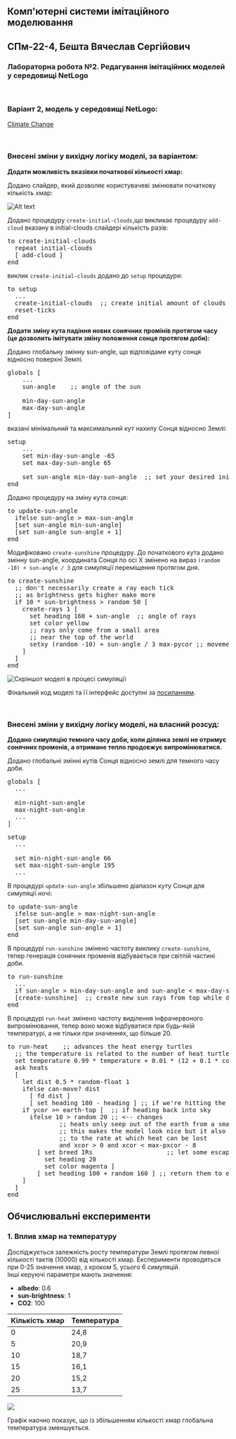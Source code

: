 ## Комп'ютерні системи імітаційного моделювання
## СПм-22-4, **Бешта Вячеслав Сергійович**
### Лабораторна робота №**2**. Редагування імітаційних моделей у середовищі NetLogo

<br>

### Варіант 2, модель у середовищі NetLogo:
[Climate Change](https://www.netlogoweb.org/launch#http://www.netlogoweb.org/assets/modelslib/Sample%20Models/Earth%20Science/Climate%20Change.nlogo)

<br>

### Внесені зміни у вихідну логіку моделі, за варіантом:

**Додати можливість вказівки початкової кількості хмар:**

Додано слайдер, який дозволяє користувачеві змінювати початкову кількість хмар:

![Alt text](initial-clouds_slider.png)

Додано процедуру `create-initial-clouds`,що викликає процедуру `add-cloud` вказану в initial-clouds слайдері кількість разів:
<pre>
to create-initial-clouds 
  repeat initial-clouds 
  [ add-cloud ]
end
</pre>

виклик `create-initial-clouds` додано до `setup` процедури:
<pre>
to setup
  ...
  create-initial-clouds  ;; create initial amount of clouds
  reset-ticks
end
</pre>

**Додати зміну кута падіння нових сонячних промінів протягом часу (це дозволить імітувати зміну положення сонця протягом доби):**

Додано глобальну змінну sun-angle, що відповідаме куту сонця відносно поверхні Землі.
<pre>
globals [
    ...
    sun-angle    ;; angle of the sun
  
    min-day-sun-angle
    max-day-sun-angle
]
</pre>

вказані мінімальний та максимальний кут нахилу Cонця відносно Землі:
<pre>
setup 
    ...  
    set min-day-sun-angle -65
    set max-day-sun-angle 65
    
    set sun-angle min-day-sun-angle  ;; set your desired initial angle of the sun
end
</pre>

Додано процедуру на зміну кута сонця:
<pre>
to update-sun-angle 
  ifelse sun-angle > max-sun-angle
  [set sun-angle min-sun-angle]
  [set sun-angle sun-angle + 1]
end
</pre>

Модифіковано `create-sunshine` процедуру. До початкового кута додано змінну sun-angle, координата Сонця по осі X змінено на вираз `(random -10) + sun-angle / 3` для симуляції переміщення протягом дня.
<pre>
to create-sunshine 
  ;; don't necessarily create a ray each tick
  ;; as brightness gets higher make more
  if 10 * sun-brightness > random 50 [
    create-rays 1 [
      set heading 160 + sun-angle  ;; angle of rays
      set color yellow
      ;; rays only come from a small area
      ;; near the top of the world
      setxy (random -10) + sun-angle / 3 max-pycor ;; movement of the sun
    ]
  ]
end
</pre>


![Скріншот моделі в процесі симуляції](image.png)

Фінальний код моделі та її інтерфейс доступні за [посиланням](Climate_Change.nlogo).

<br>

### Внесені зміни у вихідну логіку моделі, на власний розсуд:

**Додано симуляцію темного часу доби, коли ділянка землі не отримує сонячних променів, а отримане тепло продовжує випромінюватися.**

Додано глобальні змінні кутів Сонця відносно землі для темного часу доби.
<pre>
globals [
  ...

  min-night-sun-angle 
  max-night-sun-angle
  ...
]
</pre>

<pre>
setup
  ...

  set min-night-sun-angle 66
  set max-night-sun-angle 195
  ...
</pre>

В процедурі `update-sun-angle` збільшено діапазон куту Сонця для симуляції ночі:
<pre>
to update-sun-angle 
  ifelse sun-angle > max-night-sun-angle
  [set sun-angle min-day-sun-angle]
  [set sun-angle sun-angle + 1]
end
</pre>

В процедурі `run-sunshine` змінено частоту виклику `create-sunshine`, тепер генерація сонячних променів відбувається при світлій частині доби. 
<pre>
to run-sunshine
  ...
  if sun-angle > min-day-sun-angle and sun-angle < max-day-sun-angle
  [create-sunshine]  ;; create new sun rays from top while day
end
</pre>

В процедурі `run-heat` змінено частоту виділення інфрачервоного випромінювання, тепер воно може відбуватися при будь-якій температурі, а не тільки при значеннях, що більше 20.

<pre>
to run-heat    ;; advances the heat energy turtles
  ;; the temperature is related to the number of heat turtles
  set temperature 0.99 * temperature + 0.01 * (12 + 0.1 * count heats)
  ask heats
  [
    let dist 0.5 * random-float 1
    ifelse can-move? dist
      [ fd dist ]
      [ set heading 180 - heading ] ;; if we're hitting the edge of the world, turn around
    if ycor >= earth-top [  ;; if heading back into sky
      ifelse 10 > random 20 ;; <-- changes
              ;; heats only seep out of the earth from a small area
              ;; this makes the model look nice but it also contributes
              ;; to the rate at which heat can be lost
              and xcor > 0 and xcor < max-pxcor - 8
        [ set breed IRs                    ;; let some escape as IR
          set heading 20
          set color magenta ]
        [ set heading 100 + random 160 ] ;; return them to earth
    ]
  ]
end
</pre>

## Обчислювальні експерименти
### 1. Вплив хмар на температуру
Досліджується залежність росту температури Землі протягом певної кількості тактів (10000) від кількості хмар. Експерименти проводяться при 0-25 значення хмар, з кроком 5, усього 6 симуляцій.  
Інші керуючі параметри мають значення:
- **albedo**: 0.6
- **sun-brightness**: 1
- **CO2**: 100

<table>
<thead>
<tr><th>Кількість хмар</th><th>Температура</th></tr>
</thead>
<tbody>
<tr><td>0</td><td>24,8</td></tr>
<tr><td>5</td><td>20,9</td></tr>
<tr><td>10</td><td>18,7</td></tr>
<tr><td>15</td><td>16,1</td></tr>
<tr><td>20</td><td>15,2</td></tr>
<tr><td>25</td><td>13,7</td></tr>
</tbody>
</table>

![](Temperature_Clouds.svg)

Графік наочно показує, що із збільшенням кількості хмар глобальна температура зменшується.

<br>
